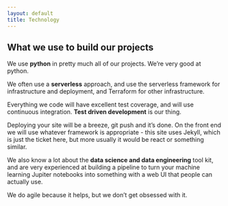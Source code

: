 ```yaml
---
layout: default
title: Technology
---
```

## What we use to build our projects

We use **python** in pretty much all of our projects. We’re very good at python. 

We often use a **serverless** approach, and use the serverless framework for infrastructure and deployment, and Terraform for other infrastructure. 

Everything we code will have excellent test coverage, and will use continuous integration. **Test driven development** is our thing. 

Deploying your site will be a breeze, git push and it’s done. On the front end we will use whatever framework is appropriate - this site uses Jekyll, which is just the ticket here, but more usually it would be react or something similar.

We also know a lot about the **data science and data engineering** tool kit, and are very experienced at building a pipeline to turn your machine learning Jupiter notebooks into something with a web UI that people can actually use.

We do agile because it helps, but we don’t get obsessed with it.